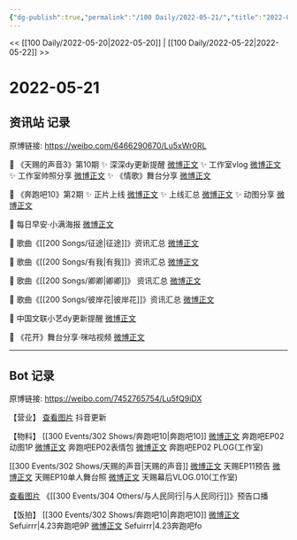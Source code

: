 ```yaml
---
{"dg-publish":true,"permalink":"/100 Daily/2022-05-21/","title":"2022-05-21","created":"2022-12-04T17:05:42.000+08:00","updated":"2023-04-11T14:46:33.825+08:00"}
---
```



<< [[100 Daily/2022-05-20\|2022-05-20]] | [[100 Daily/2022-05-22\|2022-05-22]] >>

# 2022-05-21

## 资讯站 记录

原博链接: https://weibo.com/6466290670/Lu5xWr0RL

💫 《天赐的声音3》第10期
✨ 深深dy更新提醒 [微博正文](https://m.weibo.cn/6466290670/4771601016948335)
✨ 工作室vlog [微博正文](https://m.weibo.cn/6466290670/4771554120700312)
✨ 工作室帅照分享 [微博正文](https://m.weibo.cn/6466290670/4771640392553499)
✨ 《情歌》舞台分享 [微博正文](https://m.weibo.cn/6466290670/4771546869271798)

💫 《奔跑吧10》第2期
✨ 正片上线 [微博正文](https://m.weibo.cn/6466290670/4771508993657591)
✨ 上线汇总 [微博正文](https://m.weibo.cn/6466290670/4771516820754170)
✨ 动图分享 [微博正文](https://m.weibo.cn/6466290670/4771575913514488)

💫 每日早安·小满海报 [微博正文](https://m.weibo.cn/6466290670/4771472826960291)

💫 歌曲《[[200 Songs/征途\|征途]]》资讯汇总 [微博正文](https://m.weibo.cn/6466290670/4771502220117502)

💫 歌曲《[[200 Songs/有我\|有我]]》资讯汇总 [微博正文](https://m.weibo.cn/6466290670/4771502246072042)

💫 歌曲《[[200 Songs/卿卿\|卿卿]]》 资讯汇总 [微博正文](https://m.weibo.cn/6466290670/4771502173456155)

💫 歌曲《[[200 Songs/彼岸花\|彼岸花]]》资讯汇总 [微博正文](https://m.weibo.cn/6466290670/4771502207536752)

💫 中国文联小艺dy更新提醒 [微博正文](https://m.weibo.cn/6466290670/4771701474722092)

💫 《花开》舞台分享·咪咕视频 [微博正文](https://m.weibo.cn/6466290670/4771547446771978)

---
## Bot 记录

原博链接: https://weibo.com/7452765754/Lu5fQ9iDX

【营业】
[查看图片](https://wx4.sinaimg.cn/large/0088n2Pggy1h2gf4765zsj30u01hdjvs.jpg) 抖音更新

【物料】
[[300 Events/302 Shows/奔跑吧10\|奔跑吧10]]
[微博正文](https://m.weibo.cn/5242381821/4771540631818024) 奔跑吧EP02动图1P
[微博正文](https://m.weibo.cn/5242381821/4771593484763504) 奔跑吧EP02表情包
[微博正文](https://m.weibo.cn/7478855230/4771638833055649) 奔跑吧EP02 PLOG(工作室)

[[300 Events/302 Shows/天赐的声音\|天赐的声音]]
[微博正文](https://m.weibo.cn/1315706994/4771553671908525) 天赐EP11预告
[微博正文](https://m.weibo.cn/1315706994/4771563293116030) 天赐EP10单人舞台照
[微博正文](https://m.weibo.cn/7478855230/4771552404964402) 天赐幕后VLOG.010(工作室)

[查看图片](https://wx4.sinaimg.cn/large/0088n2Pggy1h2gfmv3ob7j30u01hdjvp.jpg) 《[[300 Events/304 Others/与人民同行\|与人民同行]]》预告口播

【饭拍】
[[300 Events/302 Shows/奔跑吧10\|奔跑吧10]]
[微博正文](https://m.weibo.cn/7316571481/4771352920461734) Sefuirrr|4.23奔跑吧9P
[微博正文](https://m.weibo.cn/7316571481/4771357285682455) Sefuirrr|4.23奔跑吧fo
